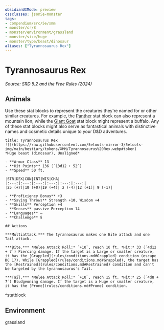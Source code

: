 ```yaml
---
obsidianUIMode: preview
cssclasses: json5e-monster
tags:
- compendium/src/5e/xmm
- monster/cr/8
- monster/environment/grassland
- monster/size/huge
- monster/type/beast/dinosaur
aliases: ["Tyrannosaurus Rex"]
---
```

# Tyrannosaurus Rex
*Source: SRD 5.2 and the Free Rules (2024)*  

## Animals

Use these stat blocks to represent the creatures they're named for or other similar creatures. For example, the [Panther](panther-xmm.md) stat block can also represent a mountain lion, while the [Giant Goat](giant-goat-xmm.md) stat block might represent a buffalo. Any of these stat blocks might also serve as fantastical animals with distinctive names and cosmetic details unique to your D&D adventures.

```ad-statblock
title: Tyrannosaurus Rex
![](https://raw.githubusercontent.com/5etools-mirror-3/5etools-img/main/bestiary/tokens/XMM/Tyrannosaurus%20Rex.webp#token)
*Huge beast (dinosaur), Unaligned*

- **Armor Class** 13
- **Hit Points** 136 (`13d12 + 52`)
- **Speed** 50 ft.

|STR|DEX|CON|INT|WIS|CHA|
|:---:|:---:|:---:|:---:|:---:|:---:|
|25 (+7)|10 (+0)|19 (+4)| 2 (-4)|12 (+1)| 9 (-1)|

- **Proficiency Bonus** +3
- **Saving Throws** Strength +10, Wisdom +4
- **Skills** Perception +4
- **Senses** passive Perception 14
- **Languages** —
- **Challenge** 8

## Actions

***Multiattack.*** The tyrannosaurus makes one Bite attack and one Tail attack.

***Bite.*** *Melee Attack Roll:* `+10`, reach 10 ft. *Hit:* 33 (`4d12 + 7`) Piercing damage. If the target is a Large or smaller creature, it has the [Grappled](rules/conditions.md#Grappled) condition (escape DC 17). While [Grappled](rules/conditions.md#Grappled), the target has the [Restrained](rules/conditions.md#Restrained) condition and can't be targeted by the tyrannosaurus's Tail.

***Tail.*** *Melee Attack Roll:* `+10`, reach 15 ft. *Hit:* 25 (`4d8 + 7`) Bludgeoning damage. If the target is a Huge or smaller creature, it has the [Prone](rules/conditions.md#Prone) condition.
```
^statblock

## Environment

grassland